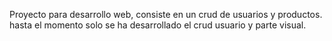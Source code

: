 Proyecto para desarrollo web, consiste en un crud de usuarios y productos.
hasta el momento solo se ha desarrollado el crud usuario y parte visual.
